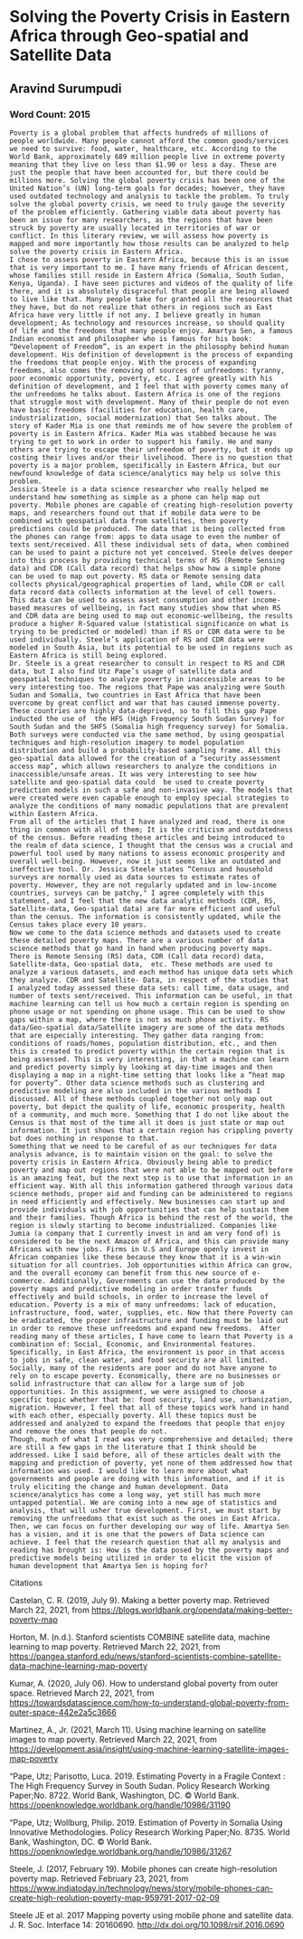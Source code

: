 #  Solving the Poverty Crisis in Eastern Africa through Geo-spatial and Satellite Data
##  Aravind Surumpudi
###  Word Count: 2015
	Poverty is a global problem that affects hundreds of millions of people worldwide. Many people cannot afford the common goods/services we need to survive: food, water, healthcare, etc. According to the World Bank, approximately 689 million people live in extreme poverty meaning that they live on less than $1.90 or less a day. These are just the people that have been accounted for, but there could be millions more. Solving the global poverty crisis has been one of the United Nation’s (UN) long-term goals for decades; however, they have used outdated technology and analysis to tackle the problem. To truly solve the global poverty crisis, we need to truly gauge the severity of the problem efficiently. Gathering viable data about poverty has been an issue for many researchers, as the regions that have been struck by poverty are usually located in territories of war or conflict. In this literary review, we will assess how poverty is mapped and more importantly how those results can be analyzed to help solve the poverty crisis in Eastern Africa. 
	I chose to assess poverty in Eastern Africa, because this is an issue that is very important to me. I have many friends of African descent, whose families still reside in Eastern Africa (Somalia, South Sudan, Kenya, Uganda). I have seen pictures and videos of the quality of life there, and it is absolutely disgraceful that people are being allowed to live like that. Many people take for granted all the resources that they have, but do not realize that others in regions such as East Africa have very little if not any. I believe greatly in human development; As technology and resources increase, so should quality of life and the freedoms that many people enjoy. Amartya Sen, a famous Indian economist and philosopher who is famous for his book: “Development of Freedom”, is an expert in the philosophy behind human development. His definition of development is the process of expanding the freedoms that people enjoy. With the process of expanding freedoms, also comes the removing of sources of unfreedoms: tyranny, poor economic opportunity, poverty, etc. I agree greatly with his definition of development, and I feel that with poverty comes many of the unfreedoms he talks about. Eastern Africa is one of the regions that struggle most with development. Many of their people do not even have basic freedoms (facilities for education, health care, industrialization, social modernization) that Sen talks about. The story of Kader Mia is one that reminds me of how severe the problem of poverty is in Eastern Africa. Kader Mia was stabbed because he was trying to get to work in order to support his family. He and many others are trying to escape their unfreedom of poverty, but it ends up costing their lives and/or their livelihood. There is no question that poverty is a major problem, specifically in Eastern Africa, but our newfound knowledge of data science/analytics may help us solve this problem.
	Jessica Steele is a data science researcher who really helped me understand how something as simple as a phone can help map out poverty. Mobile phones are capable of creating high-resolution poverty maps, and researchers found out that if mobile data were to be combined with geospatial data from satellites, then poverty predictions could be produced. The data that is being collected from the phones can range from: apps to data usage to even the number of texts sent/received. All these individual sets of data, when combined can be used to paint a picture not yet conceived. Steele delves deeper into this process by providing technical terms of RS (Remote Sensing data) and CDR (Call data record) that helps show how a simple phone can be used to map out poverty. RS data or Remote sensing data collects physical/geographical properties of land, while CDR or call data record data collects information at the level of cell towers. This data can be used to assess asset consumption and other income-based measures of wellbeing, in fact many studies show that when RS and CDR data are being used to map out economic-wellbeing, the results produce a higher R-Squared value (statistical significance on what is trying to be predicted or modeled) than if RS or CDR data were to be used individually. Steele’s application of RS and CDR data were modeled in South Asia, but its potential to be used in regions such as Eastern Africa is still being explored.
	Dr. Steele is a great researcher to consult in respect to RS and CDR data, but I also find Utz Pape’s usage of satellite data and geospatial techniques to analyze poverty in inaccessible areas to be very interesting too. The regions that Pape was analyzing were South Sudan and Somalia, two countries in East Africa that have been overcome by great conflict and war that has caused immense poverty. These countries are highly data-deprived, so to fill this gap Pape inducted the use of  the HFS (High Frequency South Sudan Survey) for South Sudan and the SHFS (Somalia high frequency survey) for Somalia. Both surveys were conducted via the same method, by using geospatial techniques and high-resolution imagery to model population distribution and build a probability-based sampling frame. All this geo-spatial data allowed for the creation of a “security assessment access map”, which allows researchers to analyze the conditions in inaccessible/unsafe areas. It was very interesting to see how satellite and geo-spatial data could  be used to create poverty prediction models in such a safe and non-invasive way. The models that were created were even capable enough to employ special strategies to analyze the conditions of many nomadic populations that are prevalent within Eastern Africa.
	From all of the articles that I have analyzed and read, there is one thing in common with all of them; It is the criticism and outdatedness of the census. Before reading these articles and being introduced to the realm of data science, I thought that the census was a crucial and powerful tool used by many nations to assess economic prosperity and overall well-being. However, now it just seems like an outdated and ineffective tool. Dr. Jessica Steele states “Census and household surveys are normally used as data sources to estimate rates of poverty. However, they are not regularly updated and in low-income countries, surveys can be patchy," I agree completely with this statement, and I feel that the new data analytic methods (CDR, RS, Satellite-data, Geo-spatial data) are far more efficient and useful than the census. The information is consistently updated, while the Census takes place every 10 years.
	Now we come to the data science methods and datasets used to create these detailed poverty maps. There are a various number of data  science methods that go hand in hand when producing poverty maps. There is Remote Sensing (RS) data, CDR (Call data record) data, Satellite-data, Geo-spatial data,  etc. These methods are used to analyze a various datasets, and each method has unique data sets which they analyze. CDR and Satellite- Data, in respect of the studies that I analyzed today assessed these data sets: call time, data usage, and number of texts sent/received. This information can be useful, in that machine learning can tell us how much a certain region is spending on phone usage or not spending on phone usage. This can be used to show gaps within a map, where there is not as much phone activity. RS data/Geo-spatial data/Satellite imagery are some of the data methods that are especially interesting. They gather data ranging from: conditions of roads/homes, population distribution, etc., and then this is created to predict poverty within the certain region that is being assessed. This is very interesting, in that a machine can learn and predict poverty simply by looking at day-time images and then displaying a map in a night-time setting that looks like a “heat map for poverty”. Other data science methods such as clustering and predictive modeling are also included in the various methods I discussed. All of these methods coupled together not only map out poverty, but depict the quality of life, economic prosperity, health of a community, and much more. Something that I do not like about the Census is that most of the time all it does is just state or map out information. It just shows that a certain region has crippling poverty but does nothing in response to that.
	Something that we need to be careful of as our techniques for data analysis advance, is to maintain vision on the goal: to solve the poverty crisis in Eastern Africa. Obviously being able to predict poverty and map out regions that were not able to be mapped out before is an amazing feat, but the next step is to use that information in an efficient way. With all this information gathered through various data science methods, proper aid and funding can be administered to regions in need efficiently and effectively. New businesses can start up and provide individuals with job opportunities that can help sustain them and their families. Though Africa is behind the rest of the world, the region is slowly starting to become industrialized. Companies like Jumia (a company that I currently invest in and am very fond of) is considered to be the next Amazon of Africa, and this can provide many Africans with new jobs. Firms in U.S and Europe openly invest in African companies like these because they know that it is a win-win situation for all countries. Job opportunities within Africa can grow, and the overall economy can benefit from this new source of e-commerce. Additionally, Governments can use the data produced by the poverty maps and predictive modeling in order transfer funds effectively and build schools, in order to increase the level of education. Poverty is a mix of many unfreedoms: lack of education, infrastructure, food, water, supplies, etc. Now that there Poverty can be eradicated, the proper infrastructure and funding must be laid out in order to remove these unfreedoms and expand new freedoms.  After reading many of these articles, I have come to learn that Poverty is a combination of: Social, Economic, and Environmental features. Specifically, in East Africa, the environment is poor in that access to jobs in safe, clean water, and food security are all limited. Socially, many of the residents are poor and do not have anyone to rely on to escape poverty. Economically, there are no businesses or solid infrastructure that can allow for a large sum of job opportunities. In this assignment, we were assigned to choose a specific topic whether that be: food security, land use, urbanization, migration. However, I feel that all of these topics work hand in hand with each other, especially poverty. All these topics must be addressed and analyzed to expand the freedoms that people that enjoy and remove the ones that people do not. 
	Though, much of what I read was very comprehensive and detailed; there are still a few gaps in the literature that I think should be addressed. Like I said before, all of these articles dealt with the mapping and prediction of poverty, yet none of them addressed how that information was used. I would like to learn more about what governments and people are doing with this information, and if it is truly eliciting the change and human development. Data science/analytics has come a long way, yet still has much more untapped potential. We are coming into a new age of statistics and analysis, that will usher true development. First, we must start by removing the unfreedoms that exist such as the ones in East Africa. Then, we can focus on further developing our way of life. Amartya Sen has a vision, and it is one that the powers of Data science can achieve. I feel that the research question that all my analysis and reading has brought is: How is the data posed by the poverty maps and predictive models being utilized in order to elicit the vision of human development that Amartya Sen is hoping for?




















Citations

Castelan, C. R. (2019, July 9). Making a better poverty map. Retrieved March 22, 2021, from https://blogs.worldbank.org/opendata/making-better-poverty-map

Horton, M. (n.d.). Stanford scientists COMBINE satellite data, machine learning to map poverty. Retrieved March 22, 2021, from https://pangea.stanford.edu/news/stanford-scientists-combine-satellite-data-machine-learning-map-poverty

Kumar, A. (2020, July 06). How to understand global poverty from outer space. Retrieved March 22, 2021, from https://towardsdatascience.com/how-to-understand-global-poverty-from-outer-space-442e2a5c3666

Martinez, A., Jr. (2021, March 11). Using machine learning on satellite images to map poverty. Retrieved March 22, 2021, from https://development.asia/insight/using-machine-learning-satellite-images-map-poverty

“Pape, Utz; Parisotto, Luca. 2019. Estimating Poverty in a Fragile Context : The High Frequency Survey in South Sudan. Policy Research Working Paper;No. 8722. World Bank, Washington, DC. © World Bank. https://openknowledge.worldbank.org/handle/10986/31190

“Pape, Utz; Wollburg, Philip. 2019. Estimation of Poverty in Somalia Using Innovative Methodologies. Policy Research Working Paper;No. 8735. World Bank, Washington, DC. © World Bank. https://openknowledge.worldbank.org/handle/10986/31267

Steele, J. (2017, February 19). Mobile phones can create high-resolution poverty map. Retrieved February 23, 2021, from https://www.indiatoday.in/technology/news/story/mobile-phones-can-create-high-reolution-poverty-map-959791-2017-02-09

Steele JE et al. 2017 Mapping poverty using mobile phone and satellite data. J. R. Soc. Interface 14: 20160690. http://dx.doi.org/10.1098/rsif.2016.0690

